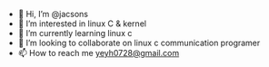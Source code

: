 - 👋 Hi, I’m @jacsons
- 👀 I’m interested in linux C & kernel
- 🌱 I’m currently learning linux c
- 💞️ I’m looking to collaborate on linux c communication programer
- 📫 How to reach me yeyh0728@gmail.com

<!---
jacsons/jacsons is a ✨ special ✨ repository because its `README.md` (this file) appears on your GitHub profile.
You can click the Preview link to take a look at your changes.
--->

